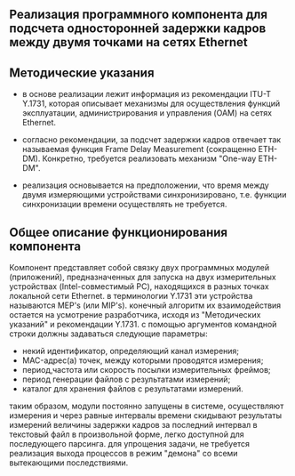 ## Реализация программного компонента для подсчета односторонней задержки кадров между двумя точками на сетях Ethernet

Методические указания
---------------------

- в основе реализации лежит информация из рекомендации ITU-T Y.1731, которая описывает механизмы для осуществления функций эксплуатации, администрирования и управления (OAM) на сетях Ethernet.

- согласно рекомендации, за подсчет задержки кадров отвечает так называемая функция Frame Delay Measurement (сокращенно ETH-DM). Конкретно, требуется реализовать механизм "One-way ETH-DM".

- реализация основывается на предположении, что время между двумя измеряющими устройствами синхронизировано, т.е. функции синхронизации времени осуществлять не требуется.

Общее описание функционирования компонента
------------------------------------------

Компонент представляет собой связку двух программных модулей (приложений), предназначенных для запуска на двух измерительных устройствах (Intel-совместимый PC), находящихся в разных точках локальной сети Ethernet. в терминологии Y.1731 эти устройства называются MEP's (или MIP's). конечный алгоритм их взаимодействия остается на усмотрение разработчика, исходя из "Методических указаний" и рекомендации Y.1731.
с помощью аргументов командной строки должны задаваться следующие параметры:

- некий идентификатор, определяющий канал измерения;
- MAC-адрес(а) точек, между которыми проводятся измерения;
- период,частота или скорость посылки измерительных фреймов;
- период генерации файлов с результатами измерений;
- каталог для хранения файлов с результатами измерений.

таким образом, модули постоянно запущены в системе, осуществляют измерения и через равные интервалы времени скидывают результаты измерений величины задержки кадров за последний интервал в текстовый файл в произвольной форме, легко доступной для последующего парсинга. для упрощения задачи, не требуется реализация выхода процессов в режим "демона" со всеми вытекающими последствиями.
